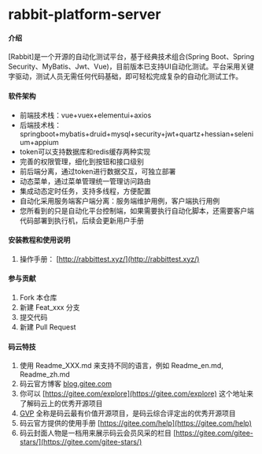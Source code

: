 # rabbit-platform-server

#### 介绍
[Rabbit]是一个开源的自动化测试平台，基于经典技术组合(Spring Boot、Spring Security、MyBatis、Jwt、Vue)，目前版本已支持UI自动化测试。平台采用关键字驱动，测试人员无需任何代码基础，即可轻松完成复杂的自动化测试工作。

#### 软件架构

* 前端技术栈：vue+vuex+elementui+axios
* 后端技术栈：springboot+mybatis+druid+mysql+security+jwt+quartz+hessian+selenium+appium
* token可以支持数据库和redis缓存两种实现
* 完善的权限管理，细化到按钮和接口级别
* 前后端分离，通过token进行数据交互，可独立部署
* 动态菜单，通过菜单管理统一管理访问路由
* 集成动态定时任务，支持多线程，方便配置
* 自动化采用服务端客户端分离：服务端维护用例，客户端执行用例
* 您所看到的只是自动化平台控制端，如果需要执行自动化脚本，还需要客户端代码部署到执行机，后续会更新用户手册


#### 安装教程和使用说明

1. 操作手册：
[http://rabbittest.xyz/](http://rabbittest.xyz/)

#### 参与贡献

1. Fork 本仓库
2. 新建 Feat_xxx 分支
3. 提交代码
4. 新建 Pull Request


#### 码云特技

1. 使用 Readme\_XXX.md 来支持不同的语言，例如 Readme\_en.md, Readme\_zh.md
2. 码云官方博客 [blog.gitee.com](https://blog.gitee.com)
3. 你可以 [https://gitee.com/explore](https://gitee.com/explore) 这个地址来了解码云上的优秀开源项目
4. [GVP](https://gitee.com/gvp) 全称是码云最有价值开源项目，是码云综合评定出的优秀开源项目
5. 码云官方提供的使用手册 [https://gitee.com/help](https://gitee.com/help)
6. 码云封面人物是一档用来展示码云会员风采的栏目 [https://gitee.com/gitee-stars/](https://gitee.com/gitee-stars/)
